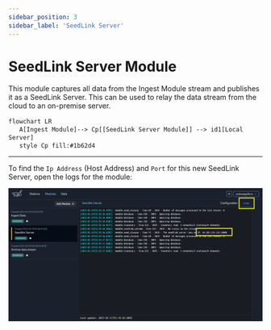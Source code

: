 ```yaml
---
sidebar_position: 3
sidebar_label: 'SeedLink Server'
---
```


# SeedLink Server Module
This module captures all data from the Ingest Module stream and publishes it as a SeedLink Server. This can be used to relay the data stream from the cloud to an on-premise server.

```mermaid
flowchart LR
   A[Ingest Module]--> Cp[[SeedLink Server Module]] --> id1[Local Server]
   style Cp fill:#1b62d4
```

---

To find the `Ip Address` (Host Address) and `Port` for this new SeedLink Server, open the logs for the module:

![Select station type](./img/SeedLink%20server.png)